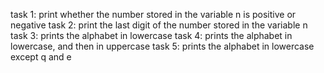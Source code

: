 task 1: print whether the number stored in the variable n is positive or negative
task 2: print the last digit of the number stored in the variable n
task 3: prints the alphabet in lowercase
task 4: prints the alphabet in lowercase, and then in uppercase
task 5: prints the alphabet in lowercase except q and e
